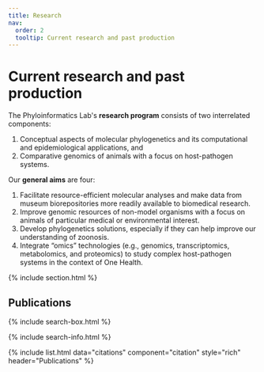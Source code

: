 ```yaml
---
title: Research
nav:
  order: 2
  tooltip: Current research and past production
---
```


<!--Preamble-->

# <i class="fas fa-microscope"></i>Current research and past production

The Phyloinformatics Lab's **research program** consists of two interrelated components:
1. Conceptual aspects of molecular phylogenetics and its computational and epidemiological applications, and
2. Comparative genomics of animals with a focus on host-pathogen systems.

Our **general aims** are four:

1. Facilitate resource-efficient molecular analyses and make data from museum biorepositories more readily available to biomedical research.
2. Improve genomic resources of non-model organisms with a focus on animals of particular medical or environmental interest.
3. Develop phylogenetics solutions, especially if they can help improve our understanding of zoonosis.
4. Integrate “omics” technologies (e.g., genomics, transcriptomics, metabolomics, and proteomics) to study complex host-pathogen systems in the context of One Health.

<!--Publications-->

{% include section.html %}

## <i class="fas fa-book"></i>Publications

{% include search-box.html %}

{% include search-info.html %}

{% include list.html data="citations" component="citation" style="rich" header="Publications" %}
